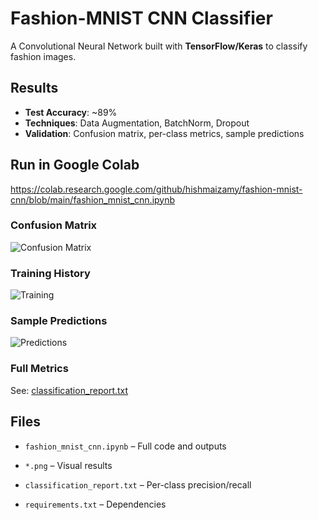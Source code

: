 # Fashion-MNIST CNN Classifier

A Convolutional Neural Network built with **TensorFlow/Keras** to classify fashion images.

## Results
- **Test Accuracy**: ~89%
- **Techniques**: Data Augmentation, BatchNorm, Dropout
- **Validation**: Confusion matrix, per-class metrics, sample predictions

##  Run in Google Colab
https://colab.research.google.com/github/hishmaizamy/fashion-mnist-cnn/blob/main/fashion_mnist_cnn.ipynb



### Confusion Matrix
![Confusion Matrix](confusion_matrix.png)

### Training History
![Training](training_history.png)

### Sample Predictions
![Predictions](sample_predictions.png)

### Full Metrics
See: [classification_report.txt](classification_report.txt)

## Files
- `fashion_mnist_cnn.ipynb` – Full code and outputs
- `*.png` – Visual results
- `classification_report.txt` – Per-class precision/recall

- `requirements.txt` – Dependencies



